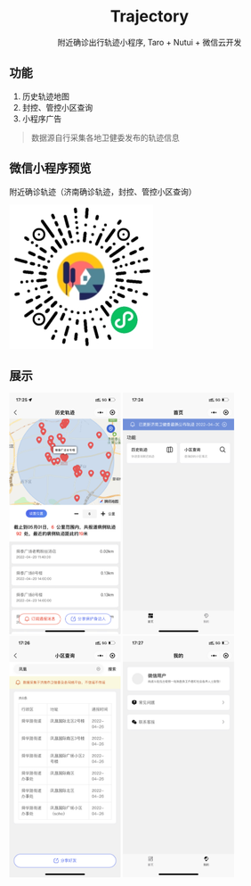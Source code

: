 <div align="center">
  <h1>Trajectory</h1>
  <p>附近确诊出行轨迹小程序, Taro + Nutui + 微信云开发</p>
</div>

## 功能

1. 历史轨迹地图
2. 封控、管控小区查询
3. 小程序广告

> 数据源自行采集各地卫健委发布的轨迹信息

## 微信小程序预览

附近确诊轨迹（济南确诊轨迹，封控、管控小区查询） 

<a href="https://github.com/eamesh/trajectory/"><img src="https://raw.githubusercontent.com/eamesh/trajectory/dev/resource/qrcode.jpg"></a>

## 展示

<a href="https://github.com/eamesh/trajectory/"><img src="https://raw.githubusercontent.com/eamesh/trajectory/dev/resource/01.png" width="200"></a>
<a href="https://github.com/eamesh/trajectory/"><img src="https://raw.githubusercontent.com/eamesh/trajectory/dev/resource/02.png" width="200"></a>
<a href="https://github.com/eamesh/trajectory/"><img src="https://raw.githubusercontent.com/eamesh/trajectory/dev/resource/03.png" width="200"></a>
<a href="https://github.com/eamesh/trajectory/"><img src="https://raw.githubusercontent.com/eamesh/trajectory/dev/resource/04.png" width="200"></a>
